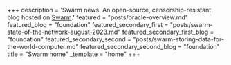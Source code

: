 +++
description = 'Swarm news. An open-source, censorship-resistant blog hosted on [Swarm](https://www.ethswarm.org/ "Swarm").'
featured = "posts/oracle-overview.md"
featured_blog = "foundation"
featured_secondary_first = "posts/swarm-state-of-the-network-august-2023.md"
featured_secondary_first_blog = "foundation"
featured_secondary_second = "posts/swarm-storing-data-for-the-world-computer.md"
featured_secondary_second_blog = "foundation"
title = "Swarm home"
_template = "home"
+++

